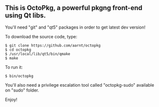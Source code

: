 ## This is OctoPkg, a powerful pkgng front-end using Qt libs.

You'll need "git" and "qt5" packages in order to get latest dev version!

To download the source code, type:

```
$ git clone https://github.com/aarnt/octopkg
$ cd octopkg
$ /usr/local/lib/qt5/bin/qmake
$ make
```

To run it:

```
$ bin/octopkg
```

You'll also need a privilege escalation tool called "octopkg-sudo" available on "sudo" folder.

Enjoy!
